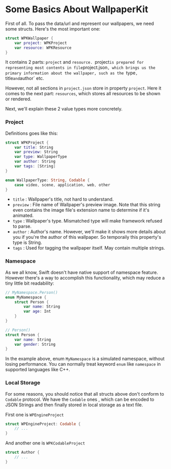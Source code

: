 # Some Basics About WallpaperKit

First of all. To pass the data/url and represent our wallpapers, we need some structs. Here's the most important one:

```swift
struct WPKWallpaper {
    var project: WPKProject
    var resource: WPKResource
}
```

It contains 2 parts: `project` and `resource. `project` is prepared for representing most contents in file `project.json`, which brings us the primary information about the wallpaper, such as the `type`, `title` and `author` etc.

However, not all sections in `project.json` store in property `project`. Here it comes to the next part: `resources`, which stores all resources to be shown or rendered.

Next, we'll explain these 2 value types more concretely.

### Project

Definitions goes like this:

```swift
struct WPKProject {
    var title: String
    var preview: String
    var type: WallpaperType
    var author: String
    var tags: [String]
}

enum WallpaperType: String, Codable {
    case video, scene, application, web, other
}
```

- `title` : Wallpaper's title, not hard to understand.
- `preview` : File name of Wallpaper's preview image. Note that this string even contains the image file's extension name to determine if it's animated.
- `type` : Wallpaper's type. Mismatched type will make framework refused to parse.
- `author` : Author's name. However, we'll make it shows more details about you if you're the author of this wallpaper. So temporaily this property's type is String.
- `tags` : Used for tagging the wallpaper itself. May contain multiple strings.



### Namespace

As we all know, Swift doesn't have native support of namespace feature. However there's a way to accomplish this functionality, which may reduce a tiny little bit readability:

```swift
// MyNamespace.Person()
enum MyNamespace {
    struct Person {
        var name: String
        var age: Int
    }
}

// Person()
struct Person {
    var name: String
    var gender: String
}
```

In the example above, enum `MyNamespace` is a simulated namespace, without losing performance. You can normally treat keyword `enum` like `namespace` in supported languages like C++.

### Local Storage

For some reasons, you should notice that all structs above don't conform to `Codable` protocol. We have the `Codable` ones , which can be encoded to JSON Strings and then finally stored in local storage as a text file.

First one is `WPEngineProject`

```swift
struct WPEngineProject: Codable {
    // ...
}
```

And another one is `WPKCodableProject` 

```swift
struct Author {
    // ...
}
```



